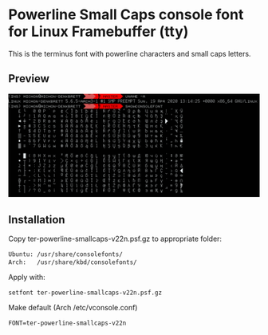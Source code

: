 # Powerline Small Caps console font for Linux Framebuffer (tty)

This is the terminus font with powerline characters and small caps letters.

## Preview

![terminus small caps v22n](https://raw.githubusercontent.com/lesnoh/terminus-powerline-smallcaps/master/ter-powerline-smallcaps-v22n-preview.png "Terminus Powerline Console Small Caps v22n")

## Installation

Copy ter-powerline-smallcaps-v22n.psf.gz to appropriate folder:


    Ubuntu: /usr/share/consolefonts/
    Arch:   /usr/share/kbd/consolefonts/

Apply with:

    setfont ter-powerline-smallcaps-v22n.psf.gz


Make default (Arch /etc/vconsole.conf)

    FONT=ter-powerline-smallcaps-v22n

